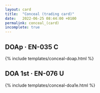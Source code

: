 ```yaml
---
layout: card
title:  "Conceal (trading card)"
date:   2022-06-25 08:44:00 +0100
permalink: conceal_(card)
incomplete: true
---
```


## DOAp &middot; EN-035 C

{% include templates/conceal-doap.html %}


## DOA 1st &middot; EN-076 U

{% include templates/conceal-doa1e.html %}
